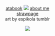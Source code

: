 <div align="center">

[atabook](https://izutsumi.atabook.org) ![](https://i.postimg.cc/J7Tn8zDW/IMG-2368.png)  [about me](https://rentry.co/killugons) <br> [strawpage](https://claireredfields.straw.page) <br>$\text{art by espikola tumblr}$ 
</div>

<p align="center"> <img src="https://media.discordapp.net/attachments/1085020704401002640/1260782425282449459/IMG_3792.png?ex=669092a2&is=668f4122&hm=2a3ba74d17ae8bb603d6d35f0180bc2e5605131585c02cef92b2cae68c0e78dd&=&format=webp&quality=lossless&width=932&height=700"> </p>

<div align-"center"> 
